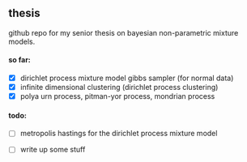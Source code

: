 ## thesis 

github repo for my senior thesis on bayesian non-parametric mixture models. 

#### so far: 
- [x] dirichlet process mixture model gibbs sampler (for normal data)
- [x] infinite dimensional clustering (dirichlet process clustering)
- [x] polya urn process, pitman-yor process, mondrian process

#### todo:
- [ ] metropolis hastings for the dirichlet process mixture model
- [ ] write up some stuff


